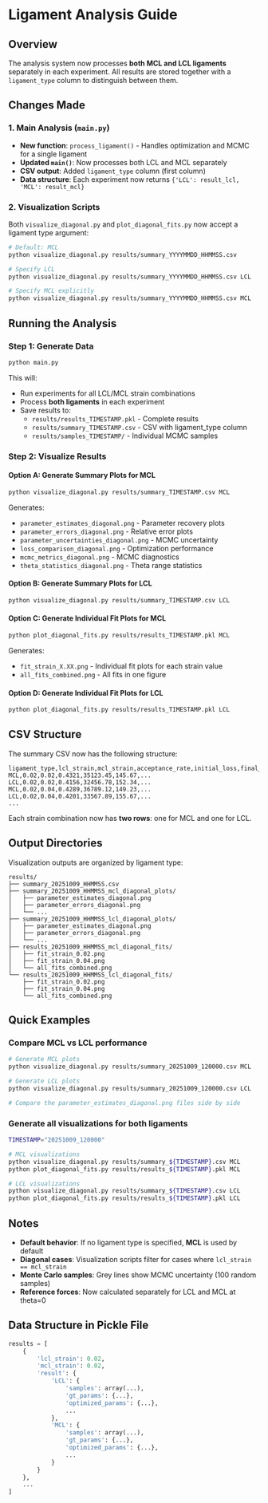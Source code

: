 # Ligament Analysis Guide

## Overview

The analysis system now processes **both MCL and LCL ligaments** separately in each experiment. All results are stored together with a `ligament_type` column to distinguish between them.

## Changes Made

### 1. Main Analysis (`main.py`)
- **New function**: `process_ligament()` - Handles optimization and MCMC for a single ligament
- **Updated `main()`**: Now processes both LCL and MCL separately
- **CSV output**: Added `ligament_type` column (first column)
- **Data structure**: Each experiment now returns `{'LCL': result_lcl, 'MCL': result_mcl}`

### 2. Visualization Scripts
Both `visualize_diagonal.py` and `plot_diagonal_fits.py` now accept a ligament type argument:

```bash
# Default: MCL
python visualize_diagonal.py results/summary_YYYYMMDD_HHMMSS.csv

# Specify LCL
python visualize_diagonal.py results/summary_YYYYMMDD_HHMMSS.csv LCL

# Specify MCL explicitly
python visualize_diagonal.py results/summary_YYYYMMDD_HHMMSS.csv MCL
```

## Running the Analysis

### Step 1: Generate Data

```bash
python main.py
```

This will:
- Run experiments for all LCL/MCL strain combinations
- Process **both ligaments** in each experiment
- Save results to:
  - `results/results_TIMESTAMP.pkl` - Complete results
  - `results/summary_TIMESTAMP.csv` - CSV with ligament_type column
  - `results/samples_TIMESTAMP/` - Individual MCMC samples

### Step 2: Visualize Results

#### Option A: Generate Summary Plots for MCL
```bash
python visualize_diagonal.py results/summary_TIMESTAMP.csv MCL
```

Generates:
- `parameter_estimates_diagonal.png` - Parameter recovery plots
- `parameter_errors_diagonal.png` - Relative error plots
- `parameter_uncertainties_diagonal.png` - MCMC uncertainty
- `loss_comparison_diagonal.png` - Optimization performance
- `mcmc_metrics_diagonal.png` - MCMC diagnostics
- `theta_statistics_diagonal.png` - Theta range statistics

#### Option B: Generate Summary Plots for LCL
```bash
python visualize_diagonal.py results/summary_TIMESTAMP.csv LCL
```

#### Option C: Generate Individual Fit Plots for MCL
```bash
python plot_diagonal_fits.py results/results_TIMESTAMP.pkl MCL
```

Generates:
- `fit_strain_X.XX.png` - Individual fit plots for each strain value
- `all_fits_combined.png` - All fits in one figure

#### Option D: Generate Individual Fit Plots for LCL
```bash
python plot_diagonal_fits.py results/results_TIMESTAMP.pkl LCL
```

## CSV Structure

The summary CSV now has the following structure:

```csv
ligament_type,lcl_strain,mcl_strain,acceptance_rate,initial_loss,final_loss,...
MCL,0.02,0.02,0.4321,35123.45,145.67,...
LCL,0.02,0.02,0.4156,32456.78,152.34,...
MCL,0.02,0.04,0.4289,36789.12,149.23,...
LCL,0.02,0.04,0.4201,33567.89,155.67,...
...
```

Each strain combination now has **two rows**: one for MCL and one for LCL.

## Output Directories

Visualization outputs are organized by ligament type:

```
results/
├── summary_20251009_HHMMSS.csv
├── summary_20251009_HHMMSS_mcl_diagonal_plots/
│   ├── parameter_estimates_diagonal.png
│   ├── parameter_errors_diagonal.png
│   └── ...
├── summary_20251009_HHMMSS_lcl_diagonal_plots/
│   ├── parameter_estimates_diagonal.png
│   ├── parameter_errors_diagonal.png
│   └── ...
├── results_20251009_HHMMSS_mcl_diagonal_fits/
│   ├── fit_strain_0.02.png
│   ├── fit_strain_0.04.png
│   └── all_fits_combined.png
└── results_20251009_HHMMSS_lcl_diagonal_fits/
    ├── fit_strain_0.02.png
    ├── fit_strain_0.04.png
    └── all_fits_combined.png
```

## Quick Examples

### Compare MCL vs LCL performance
```bash
# Generate MCL plots
python visualize_diagonal.py results/summary_20251009_120000.csv MCL

# Generate LCL plots
python visualize_diagonal.py results/summary_20251009_120000.csv LCL

# Compare the parameter_estimates_diagonal.png files side by side
```

### Generate all visualizations for both ligaments
```bash
TIMESTAMP="20251009_120000"

# MCL visualizations
python visualize_diagonal.py results/summary_${TIMESTAMP}.csv MCL
python plot_diagonal_fits.py results/results_${TIMESTAMP}.pkl MCL

# LCL visualizations
python visualize_diagonal.py results/summary_${TIMESTAMP}.csv LCL
python plot_diagonal_fits.py results/results_${TIMESTAMP}.pkl LCL
```

## Notes

- **Default behavior**: If no ligament type is specified, **MCL** is used by default
- **Diagonal cases**: Visualization scripts filter for cases where `lcl_strain == mcl_strain`
- **Monte Carlo samples**: Grey lines show MCMC uncertainty (100 random samples)
- **Reference forces**: Now calculated separately for LCL and MCL at theta=0

## Data Structure in Pickle File

```python
results = [
    {
        'lcl_strain': 0.02,
        'mcl_strain': 0.02,
        'result': {
            'LCL': {
                'samples': array(...),
                'gt_params': {...},
                'optimized_params': {...},
                ...
            },
            'MCL': {
                'samples': array(...),
                'gt_params': {...},
                'optimized_params': {...},
                ...
            }
        }
    },
    ...
]
```



